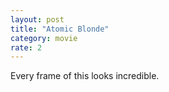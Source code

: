 ```yaml
---
layout: post
title: "Atomic Blonde"
category: movie
rate: 2
---
```


Every frame of this looks incredible.